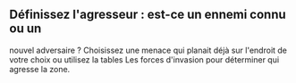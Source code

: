 ## Définissez l'agresseur : est-ce un ennemi connu ou un

nouvel adversaire ? Choisissez une menace qui planait déjà
sur l'endroit de votre choix ou utilisez la tables Les forces
d'invasion pour déterminer qui agresse la zone.
